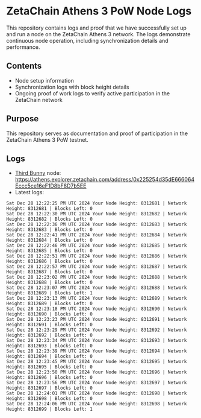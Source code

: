 # ZetaChain Athens 3 PoW Node Logs
This repository contains logs and proof that we have successfully set up and run a node on the ZetaChain Athens 3 network. The logs demonstrate continuous node operation, including synchronization details and performance.

## Contents
- Node setup information
- Synchronization logs with block height details
- Ongoing proof of work logs to verify active participation in the ZetaChain network

## Purpose
This repository serves as documentation and proof of participation in the ZetaChain Athens 3 PoW testnet.

## Logs

- [Third Bunny](https://thirdbunny.xyz/) node: https://athens.explorer.zetachain.com/address/0x225254d35dE666064Eccc5ce16eF1D8bF8D7b5EE
- Latest logs:
```
Sat Dec 28 12:22:25 PM UTC 2024 Your Node Height: 8312681 | Network Height: 8312681 | Blocks Left: 0
Sat Dec 28 12:22:30 PM UTC 2024 Your Node Height: 8312682 | Network Height: 8312682 | Blocks Left: 0
Sat Dec 28 12:22:36 PM UTC 2024 Your Node Height: 8312683 | Network Height: 8312683 | Blocks Left: 0
Sat Dec 28 12:22:41 PM UTC 2024 Your Node Height: 8312684 | Network Height: 8312684 | Blocks Left: 0
Sat Dec 28 12:22:46 PM UTC 2024 Your Node Height: 8312685 | Network Height: 8312685 | Blocks Left: 0
Sat Dec 28 12:22:51 PM UTC 2024 Your Node Height: 8312686 | Network Height: 8312686 | Blocks Left: 0
Sat Dec 28 12:22:57 PM UTC 2024 Your Node Height: 8312687 | Network Height: 8312687 | Blocks Left: 0
Sat Dec 28 12:23:02 PM UTC 2024 Your Node Height: 8312688 | Network Height: 8312688 | Blocks Left: 0
Sat Dec 28 12:23:07 PM UTC 2024 Your Node Height: 8312688 | Network Height: 8312689 | Blocks Left: 1
Sat Dec 28 12:23:13 PM UTC 2024 Your Node Height: 8312689 | Network Height: 8312689 | Blocks Left: 0
Sat Dec 28 12:23:18 PM UTC 2024 Your Node Height: 8312690 | Network Height: 8312690 | Blocks Left: 0
Sat Dec 28 12:23:23 PM UTC 2024 Your Node Height: 8312691 | Network Height: 8312691 | Blocks Left: 0
Sat Dec 28 12:23:29 PM UTC 2024 Your Node Height: 8312692 | Network Height: 8312692 | Blocks Left: 0
Sat Dec 28 12:23:34 PM UTC 2024 Your Node Height: 8312693 | Network Height: 8312693 | Blocks Left: 0
Sat Dec 28 12:23:39 PM UTC 2024 Your Node Height: 8312694 | Network Height: 8312694 | Blocks Left: 0
Sat Dec 28 12:23:45 PM UTC 2024 Your Node Height: 8312695 | Network Height: 8312695 | Blocks Left: 0
Sat Dec 28 12:23:50 PM UTC 2024 Your Node Height: 8312696 | Network Height: 8312696 | Blocks Left: 0
Sat Dec 28 12:23:56 PM UTC 2024 Your Node Height: 8312697 | Network Height: 8312697 | Blocks Left: 0
Sat Dec 28 12:24:01 PM UTC 2024 Your Node Height: 8312698 | Network Height: 8312698 | Blocks Left: 0
Sat Dec 28 12:24:06 PM UTC 2024 Your Node Height: 8312698 | Network Height: 8312699 | Blocks Left: 1
```
